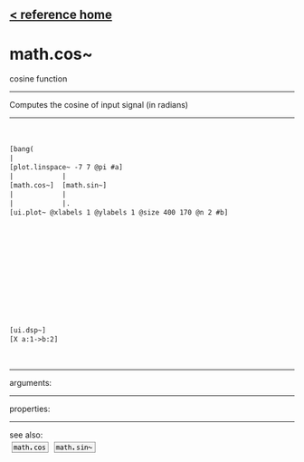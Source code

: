 [< reference home](index.html)
---

# math.cos~


cosine function

---

Computes the cosine of input signal (in radians)
<br>


---


```


[bang(
|
[plot.linspace~ -7 7 @pi #a]
|            |
[math.cos~]  [math.sin~]
|            |
|            |.
[ui.plot~ @xlabels 1 @ylabels 1 @size 400 170 @n 2 #b]












[ui.dsp~]
[X a:1->b:2]

            
```

---
arguments:


---
properties:


---
see also:<br>
[![math.cos](img/object_math.cos.png)](math.cos.html)
[![math.sin~](img/object_math.sin~.png)](math.sin~.html)
